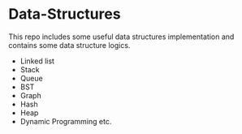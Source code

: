 # Data-Structures
This repo includes some useful data structures implementation and contains some data structure logics.
* Linked list
* Stack
* Queue
* BST
* Graph
* Hash
* Heap
* Dynamic Programming 
etc.



